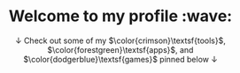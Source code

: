 <h1 align="center">
  Welcome to my profile :wave:
</h1>

<div align="center">

↓ Check out some of my $\color{crimson}\textsf{tools}$, $\color{forestgreen}\textsf{apps}$, and $\color{dodgerblue}\textsf{games}$ pinned below ↓

</div>
